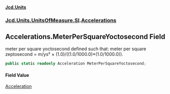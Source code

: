 #### [Jcd.Units](index.md 'index')
### [Jcd.Units.UnitsOfMeasure.SI](Jcd.Units.UnitsOfMeasure.SI.md 'Jcd.Units.UnitsOfMeasure.SI').[Accelerations](Accelerations.md 'Jcd.Units.UnitsOfMeasure.SI.Accelerations')

## Accelerations.MeterPerSquareYoctosecond Field

meter per square yoctosecond defined such that: meter per square zeptosecond = m/ys² ×
(1.0)/((1.0/1000.0)*(1.0/1000.0)).

```csharp
public static readonly Acceleration MeterPerSquareYoctosecond;
```

#### Field Value
[Acceleration](Acceleration.md 'Jcd.Units.UnitTypes.Acceleration')